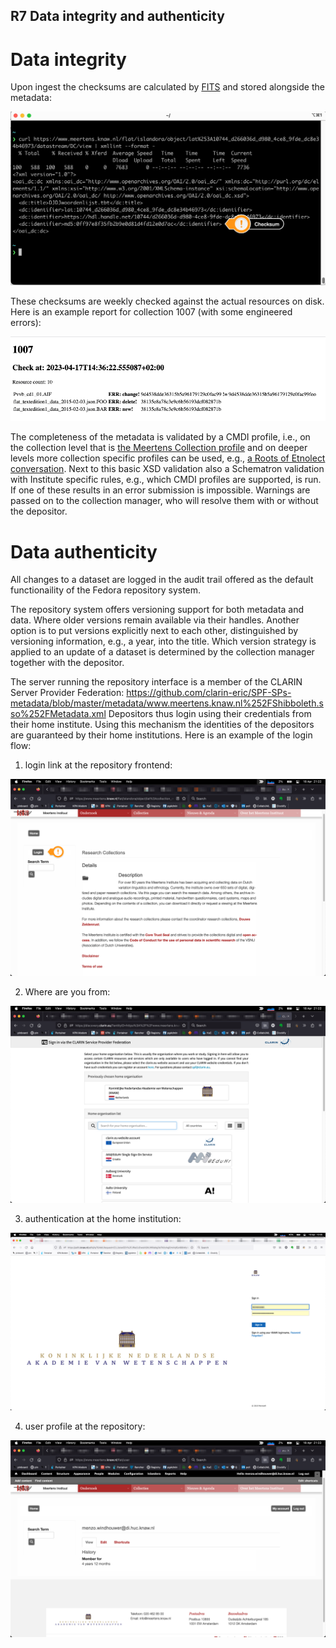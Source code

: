 ## R7 Data integrity and authenticity

# Data integrity 
<a name="integrity"></a>

Upon ingest the checksums are calculated by [FITS](https://projects.iq.harvard.edu/fits) and stored alongside the metadata:

![checksum](./assets/checksum.png)

These checksums are weekly checked against the actual resources on disk. Here is an example report for collection 1007 (with some engineered errors):

![checksum](./assets/1007-check.png)

The completeness of the metadata is validated by a CMDI profile, i.e., on the collection level that is [the Meertens Collection profile](https://menzowindhouwer.github.io/lab/cr2html/#clarin.eu:cr1:p_1440426460262) and on deeper levels more collection specific profiles can be used, e.g., [a Roots of Etnolect conversation](https://menzowindhouwer.github.io/lab/cr2html/#clarin.eu:cr1:p_1454489235460). Next to this basic XSD validation also a Schematron validation with Institute specific rules, e.g., which CMDI profiles are supported, is run. If one of these results in an error submission is impossible. Warnings are passed on to the collection manager, who will resolve them with or without the depositor.

# Data authenticity 
<a name="authenticity"></a>

All changes to a dataset are logged in the audit trail offered as the default functionaility of the Fedora repository system.

The repository system offers versioning support for both metadata and data. Where older versions remain available via their handles. Another option is to put versions explicitly next to each other, distinguished by versioning information, e.g., a year, into the title.  Which version strategy is applied to an update of a dataset is determined by the collection manager together with the depositor.

The server running the repository interface is a member of the CLARIN Server Provider Federation: https://github.com/clarin-eric/SPF-SPs-metadata/blob/master/metadata/www.meertens.knaw.nl%252FShibboleth.sso%252FMetadata.xml Depositors thus login using their credentials from their home institute. Using this mechanism the identities of the depositors are guaranteed by their home institutions. Here is an example of the login flow:

1. login link at the repository frontend:

![checksum](./assets/login-1.png)

2. Where are you from:

![checksum](./assets/login-2.png)

3. authentication at the home institution:

![checksum](./assets/login-3.png)

4. user profile at the repository:

![checksum](./assets/login-4.png)
